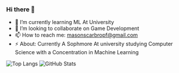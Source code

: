 ### Hi there 👋

<!--
**MasonScarbro/MasonScarbro** is a ✨ _special_ ✨ repository because its `README.md` (this file) appears on your GitHub profile.

Here are some ideas to get you started:
-->
- 🌱 I’m currently learning ML At University
- 👯 I’m looking to collaborate on Game Development
- 📫 How to reach me: masonscarbropf@gmail.com
- ⚡ About: Currently A Sophmore At university studying Computer Science with a Concentration in Machine Learning

![Top Langs](https://github-readme-stats.vercel.app/api/top-langs/?username=MasonScarbro&theme=tokyonight&langs_count=8) 
![GitHub Stats](https://github-readme-stats.vercel.app/api?username=MasonScarbro&theme=tokyonight)
